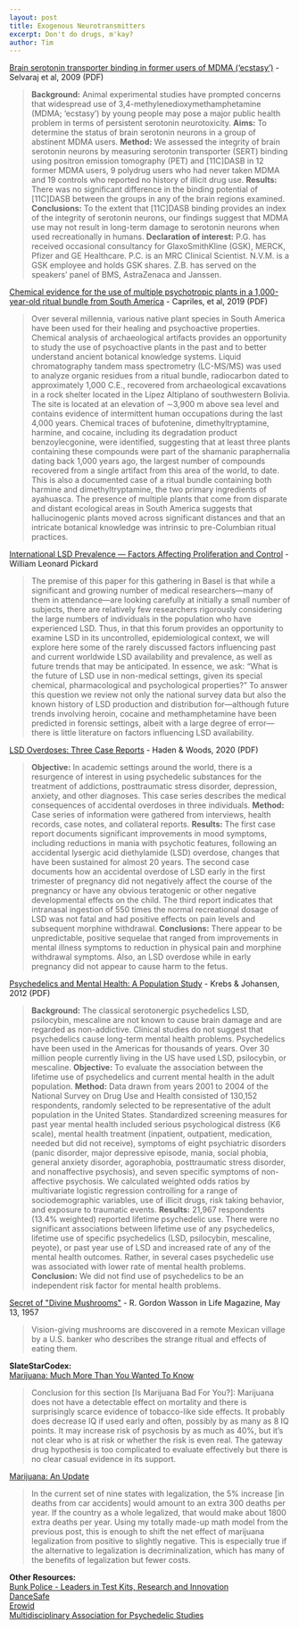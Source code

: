 ```yaml
---
layout: post
title: Exogenous Neurotransmitters
excerpt: Don't do drugs, m'kay?
author: Tim
---
```


[Brain serotonin transporter binding in former users of MDMA (‘ecstasy’)](../../../papers/selvaraj2009.pdf) - Selvaraj et al, 2009 (PDF)  
> **Background:** Animal experimental studies have prompted concerns that widespread use of 3,4-methylenedioxymethamphetamine (MDMA; ‘ecstasy’) by young people may pose a major public health problem in terms of persistent serotonin neurotoxicity. **Aims:** To determine the status of brain serotonin neurons in a group of abstinent MDMA users. **Method:** We assessed the integrity of brain serotonin neurons by measuring serotonin transporter (SERT) binding using positron emission tomography (PET) and [11C]DASB in 12 former MDMA users, 9 polydrug users who had never taken MDMA and 19 controls who reported no history of illicit drug use. **Results:** There was no significant difference in the binding potential of [11C]DASB between the groups in any of the brain regions examined. **Conclusions:** To the extent that [11C]DASB binding provides an index of the integrity of serotonin neurons, our findings suggest that MDMA use may not result in long-term damage to serotonin neurons when used recreationally in humans. **Declaration of interest:** P.G. has received occasional consultancy for GlaxoSmithKline (GSK), MERCK, Pfizer and GE Healthcare. P.C. is an MRC Clinical Scientist. N.V.M. is a GSK employee and holds GSK shares. Z.B. has served on the speakers’ panel of BMS, AstraZenaca and Janssen.

[Chemical evidence for the use of multiple psychotropic plants in a 1,000-year-old ritual bundle from South America](../../../papers/capriles2019.pdf) - Capriles, et al, 2019 (PDF)  
> Over several millennia, various native plant species in South America have been used for their healing and psychoactive properties. Chemical analysis of archaeological artifacts provides an opportunity to study the use of psychoactive plants in the past and to better understand ancient botanical knowledge systems. Liquid chromatography tandem mass spectrometry (LC-MS/MS) was used to analyze organic residues from a ritual bundle, radiocarbon dated to approximately 1,000 C.E., recovered from archaeological excavations in a rock shelter located in the Lípez Altiplano of southwestern Bolivia. The site is located at an elevation of ∼3,900 m above sea level and contains evidence of intermittent human occupations during the last 4,000 years. Chemical traces of bufotenine, dimethyltryptamine, harmine, and cocaine, including its degradation product benzoylecgonine, were identified, suggesting that at least three plants containing these compounds were part of the shamanic paraphernalia dating back 1,000 years ago, the largest number of compounds recovered from a single artifact from this area of the world, to date. This is also a documented case of a ritual bundle containing both harmine and dimethyltryptamine, the two primary ingredients of ayahuasca. The presence of multiple plants that come from disparate and distant ecological areas in South America suggests that hallucinogenic plants moved across significant distances and that an intricate botanical knowledge was intrinsic to pre-Columbian ritual practices.

[International LSD Prevalence — Factors Affecting Proliferation and Control](http://www.freeleonardpickard.org/LSD-Prevelance.html) - William Leonard Pickard  
> The premise of this paper for this gathering in Basel is that while a significant and growing number of medical researchers—many of them in attendance—are looking carefully at initially a small number of subjects, there are relatively few researchers rigorously considering the large numbers of individuals in the population who have experienced LSD. Thus, in that this forum provides an opportunity to examine LSD in its uncontrolled, epidemiological context, we will explore here some of the rarely discussed factors influencing past and current worldwide LSD availability and prevalence, as well as future trends that may be anticipated. In essence, we ask: “What is the future of LSD use in non-medical settings, given its special chemical, pharmacological and psychological properties?” To answer this question we review not only the national survey data but also the known history of LSD production and distribution for—although future trends involving heroin, cocaine and methamphetamine have been predicted in forensic settings, albeit with a large degree of error—there is little literature on factors influencing LSD availability.

[LSD Overdoses: Three Case Reports](../../../papers/haden2020.pdf) - Haden & Woods, 2020 (PDF)  
> **Objective:** In academic settings around the world, there is a resurgence of interest in using psychedelic substances for the treatment of addictions, posttraumatic stress disorder, depression, anxiety, and other diagnoses. This case series describes the medical consequences of accidental overdoses in three individuals. **Method:** Case series of information were gathered from interviews, health records, case notes, and collateral reports. **Results:** The first case report documents significant improvements in mood symptoms, including reductions in mania with psychotic features, following an accidental lysergic acid diethylamide (LSD) overdose, changes that have been sustained for almost 20 years. The second case documents how an accidental overdose of LSD early in the first trimester of pregnancy did not negatively affect the course of the pregnancy or have any obvious teratogenic or other negative developmental effects on the child. The third report indicates that intranasal ingestion of 550 times the normal recreational dosage of LSD was not fatal and had positive effects on pain levels and subsequent morphine withdrawal. **Conclusions:** There appear to be unpredictable, positive sequelae that ranged from improvements in mental illness symptoms to reduction in physical pain and morphine withdrawal symptoms. Also, an LSD overdose while in early pregnancy did not appear to cause harm to the fetus. 

[Psychedelics and Mental Health: A Population Study](../../../papers/krebs2013.pdf) - Krebs & Johansen, 2012 (PDF)  
> **Background:** The classical serotonergic psychedelics LSD, psilocybin, mescaline are not known to cause brain damage and are regarded as non-addictive. Clinical studies do not suggest that psychedelics cause long-term mental health problems. Psychedelics have been used in the Americas for thousands of years. Over 30 million people currently living in the US have used LSD, psilocybin, or mescaline. **Objective:** To evaluate the association between the lifetime use of psychedelics and current mental health in the adult population. **Method:** Data drawn from years 2001 to 2004 of the National Survey on Drug Use and Health consisted of 130,152 respondents, randomly selected to be representative of the adult population in the United States. Standardized screening measures for past year mental health included serious psychological distress (K6 scale), mental health treatment (inpatient, outpatient, medication, needed but did not receive), symptoms of eight psychiatric disorders (panic disorder, major depressive episode, mania, social phobia, general anxiety disorder, agoraphobia, posttraumatic stress disorder, and nonaffective psychosis), and seven specific symptoms of non-affective psychosis. We calculated weighted odds ratios by multivariate logistic regression controlling for a range of sociodemographic variables, use of illicit drugs, risk taking behavior, and exposure to traumatic events. **Results:** 21,967 respondents (13.4% weighted) reported lifetime psychedelic use. There were no significant associations between lifetime use of any psychedelics, lifetime use of specific psychedelics (LSD, psilocybin, mescaline, peyote), or past year use of LSD and increased rate of any of the mental health outcomes. Rather, in several cases psychedelic use was associated with lower rate of mental health problems. **Conclusion:** We did not find use of psychedelics to be an independent risk factor for mental health problems.

[Secret of "Divine Mushrooms"](http://www.psychedelic-library.org/life.htm) - R. Gordon Wasson in Life Magazine, May 13, 1957
> Vision-giving mushrooms are discovered in a remote Mexican village by a U.S. banker who describes the strange ritual and effects of eating them.

**SlateStarCodex:**  
[Marijuana: Much More Than You Wanted To Know](https://web.archive.org/web/20200428072243/https://slatestarcodex.com/2014/01/05/marijuana-much-more-than-you-wanted-to-know/)  
> Conclusion for this section [Is Marijuana Bad For You?]: Marijuana does not have a detectable effect on mortality and there is surprisingly scarce evidence of tobacco-like side effects. It probably does decrease IQ if used early and often, possibly by as many as 8 IQ points. It may increase risk of psychosis by as much as 40%, but it’s not clear who is at risk or whether the risk is even real. The gateway drug hypothesis is too complicated to evaluate effectively but there is no clear casual evidence in its support.

[Marijuana: An Update](https://web.archive.org/web/20200519021629/https://slatestarcodex.com/2018/11/07/marijuana-an-update/)  
> In the current set of nine states with legalization, the 5% increase [in deaths from car accidents] would amount to an extra 300 deaths per year. If the country as a whole legalized, that would make about 1800 extra deaths per year. Using my totally made-up math model from the previous post, this is enough to shift the net effect of marijuana legalization from positive to slightly negative. This is especially true if the alternative to legalization is decriminalization, which has many of the benefits of legalization but fewer costs.

**Other Resources:**  
[Bunk Police - Leaders in Test Kits, Research and Innovation](https://bunkpolice.com/)  
[DanceSafe](https://dancesafe.org/)  
[Erowid](https://www.erowid.org/)  
[Multidisciplinary Association for Psychedelic Studies](https://maps.org/)  